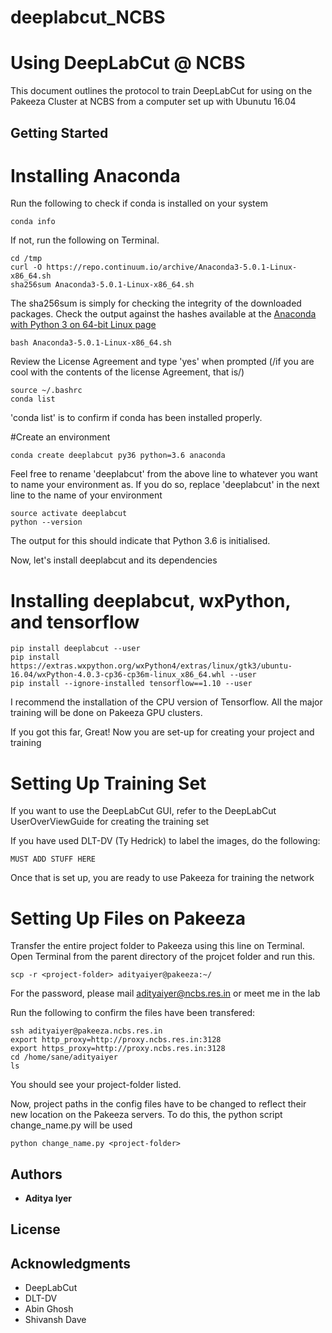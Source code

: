 # deeplabcut_NCBS
# Using DeepLabCut @ NCBS

This document outlines the protocol to train DeepLabCut for using on the Pakeeza Cluster at NCBS from a computer set up with Ubunutu 16.04

## Getting Started

# Installing Anaconda
Run the following to check if conda is installed on your system
```
conda info
```
If not, run the following on Terminal.
```
cd /tmp
curl -O https://repo.continuum.io/archive/Anaconda3-5.0.1-Linux-x86_64.sh
sha256sum Anaconda3-5.0.1-Linux-x86_64.sh
```
The sha256sum is simply for checking the integrity of the downloaded packages. Check the output against the hashes available at the [Anaconda with Python 3 on 64-bit Linux page](https://docs.continuum.io/anaconda/hashes/lin-3-64)

```
bash Anaconda3-5.0.1-Linux-x86_64.sh
```
Review the License Agreement and type 'yes' when prompted (/if you are cool with the contents of the license Agreement, that is/)

```
source ~/.bashrc
conda list
```

'conda list' is to confirm if conda has been installed properly.

#Create an environment

```
conda create deeplabcut py36 python=3.6 anaconda
```
Feel free to rename 'deeplabcut' from the above line to whatever you want to name your environment as. If you do so, replace 'deeplabcut' in the next line to the name of your environment

```
source activate deeplabcut
python --version
```
The output for this should indicate that Python 3.6 is initialised.

Now, let's install deeplabcut and its dependencies

# Installing deeplabcut, wxPython, and tensorflow

```
pip install deeplabcut --user
pip install https://extras.wxpython.org/wxPython4/extras/linux/gtk3/ubuntu-16.04/wxPython-4.0.3-cp36-cp36m-linux_x86_64.whl --user
pip install --ignore-installed tensorflow==1.10 --user
```
I recommend the installation of the CPU version of Tensorflow. All the major training will be done on Pakeeza GPU clusters.

If you got this far, Great! Now you are set-up for creating your project and training

# Setting Up Training Set
If you want to use the DeepLabCut GUI, refer to the DeepLabCut UserOverViewGuide for creating the training set

If you have used DLT-DV (Ty Hedrick) to label the images, do the following:
```
MUST ADD STUFF HERE
```

Once that is set up, you are ready to use Pakeeza for training the network

# Setting Up Files on Pakeeza

Transfer the entire project folder to Pakeeza using this line on Terminal. Open Terminal from the parent directory of the projcet folder and run this.
```
scp -r <project-folder> adityaiyer@pakeeza:~/
```

For the password, please mail adityaiyer@ncbs.res.in or meet me in the lab

Run the following to confirm the files have been transfered:
```
ssh adityaiyer@pakeeza.ncbs.res.in
export http_proxy=http://proxy.ncbs.res.in:3128
export https_proxy=http://proxy.ncbs.res.in:3128
cd /home/sane/adityaiyer
ls
```
You should see your project-folder listed.

Now, project paths in the config files have to be changed to reflect their new location on the Pakeeza servers. To do this, the python script change_name.py will be used
```
python change_name.py <project-folder>
```

## Authors

* **Aditya Iyer**

## License


## Acknowledgments

* DeepLabCut
* DLT-DV
* Abin Ghosh
* Shivansh Dave
